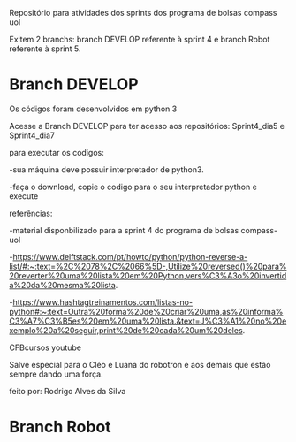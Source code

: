 Repositório para atividades dos sprints dos programa de bolsas compass uol

Exitem 2 branchs: branch DEVELOP referente à sprint 4 e branch Robot referente à sprint 5. 

# Branch DEVELOP
Os códigos foram desenvolvidos em python 3

Acesse a Branch DEVELOP para ter acesso aos repositórios: Sprint4_dia5 e Sprint4_dia7

para executar os codigos:

-sua máquina deve possuir interpretador de python3.

-faça o download, copie o codigo para o seu interpretador python e execute

referências:

-material disponbilizado para a sprint 4 do programa de bolsas compass-uol

-https://www.delftstack.com/pt/howto/python/python-reverse-a-list/#:~:text=%2C%2078%2C%2066%5D-,Utilize%20reversed()%20para%20reverter%20uma%20lista%20em%20Python,vers%C3%A3o%20invertida%20da%20mesma%20lista.

-https://www.hashtagtreinamentos.com/listas-no-python#:~:text=Outra%20forma%20de%20criar%20uma,as%20informa%C3%A7%C3%B5es%20em%20uma%20lista.&text=J%C3%A1%20no%20exemplo%20a%20seguir,print%20de%20cada%20um%20deles.

CFBcursos youtube

Salve especial para o Cléo e Luana do robotron e aos demais que estão sempre dando uma força.

feito por: Rodrigo Alves da Silva

# Branch Robot

